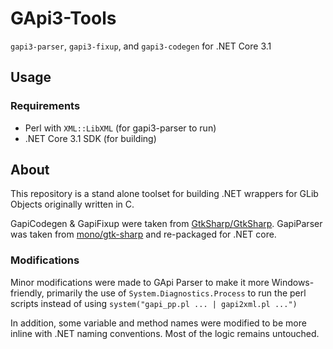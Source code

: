 # GApi3-Tools

`gapi3-parser`, `gapi3-fixup`, and `gapi3-codegen` for .NET Core 3.1

## Usage

### Requirements

* Perl with `XML::LibXML` (for gapi3-parser to run)
* .NET Core 3.1 SDK (for building)

## About

This repository is a stand alone toolset for building .NET wrappers for GLib Objects originally written in C.

GapiCodegen & GapiFixup were taken from [GtkSharp/GtkSharp](https://github.com/GtkSharp/GtkSharp/tree/949ee6771c3a127a44e4d7e7976d12e2cd96fc1b/Source/Tools).
GapiParser was taken from [mono/gtk-sharp](https://github.com/mono/gtk-sharp/tree/9dc89137ba1a5b2420523de379461928e82d0477/parser) and re-packaged for .NET core.

### Modifications

Minor modifications were made to GApi Parser to make it more Windows-friendly, primarily the use of `System.Diagnostics.Process` to run the perl scripts instead of using `system("gapi_pp.pl ... | gapi2xml.pl ...")`

In addition, some variable and method names were modified to be more inline with .NET naming conventions. Most of the logic remains untouched.